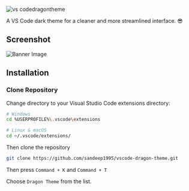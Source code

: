 ![vs codedragontheme](https://user-images.githubusercontent.com/12299906/43123831-02abc782-8f43-11e8-878c-28aacdeeee0a.png)

A VS Code dark theme for a cleaner and more streamlined interface. 😎

## Screenshot
![Banner Image](https://user-images.githubusercontent.com/12299906/43127790-f06167ca-8f4d-11e8-809e-e21c6e358477.png)

## Installation

### Clone Repository

Change directory to your Visual Studio Code extensions directory:

```bash
# Windows
cd %USERPROFILE%\.vscode\extensions
```

```bash
# Linux & macOS
cd ~/.vscode/extensions/
```

Then clone the repository

```bash
git clone https://github.com/sandeep1995/vscode-dragon-theme.git
```

Then press `Command + K` and `Command + T`

Choose `Dragon Theme` from the list. 